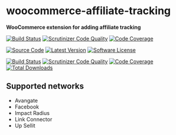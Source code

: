 # woocommerce-affiliate-tracking

**WooCommerce extension for adding affiliate tracking**

[![Build Status](https://scrutinizer-ci.com/g/Strikewood/woocommerce-affiliate-tracking/badges/build.png?b=master)](https://scrutinizer-ci.com/g/Strikewood/woocommerce-affiliate-tracking/build-status/master) [![Scrutinizer Code Quality](https://scrutinizer-ci.com/g/Strikewood/woocommerce-affiliate-tracking/badges/quality-score.png?b=master)](https://scrutinizer-ci.com/g/Strikewood/woocommerce-affiliate-tracking/?branch=master) [![Code Coverage](https://scrutinizer-ci.com/g/Strikewood/woocommerce-affiliate-tracking/badges/coverage.png?b=master)](https://scrutinizer-ci.com/g/Strikewood/woocommerce-affiliate-tracking/?branch=master)

[![Source Code](http://img.shields.io/badge/source-strikewood/woocommerce--affiliate--tracking-blue.svg?style=flat-square)](https://github.com/strikewood/woocommerce-affiliate-tracking) [![Latest Version](https://img.shields.io/github/release/strikewood/woocommerce-affiliate-tracking.svg?style=flat-square)](https://github.com/strikewood/woocommerce-affiliate-tracking/releases) [![Software License](https://img.shields.io/github/license/strikewood/woocommerce-affiliate-tracking.svg?style=flat-square)](https://github.com/strikewood/woocommerce-affiliate-tracking/blob/master/LICENSE)

[![Build Status](https://img.shields.io/scrutinizer/build/g/strikewood/woocommerce-affiliate-tracking.svg?style=flat-square)](https://scrutinizer-ci.com/g/strikewood/woocommerce-affiliate-tracking/build-status/master) [![Scrutinizer Code Quality](https://img.shields.io/scrutinizer/g/strikewood/woocommerce-affiliate-tracking.svg?style=flat-square)](https://scrutinizer-ci.com/g/strikewood/woocommerce-affiliate-tracking/?branch=master) [![Code Coverage](https://img.shields.io/scrutinizer/coverage/g/strikewood/woocommerce-affiliate-tracking.svg?style=flat-square)](https://scrutinizer-ci.com/g/strikewood/woocommerce-affiliate-tracking/?branch=master) [![Total Downloads](https://img.shields.io/packagist/dt/strikewood/woocommerce-affiliate-tracking.svg?style=flat-square)](https://packagist.org/packages/strikewood/woocommerce-affiliate-tracking/)


## Supported networks

- Avangate
- Facebook
- Impact Radius
- Link Connector
- Up Sellit

